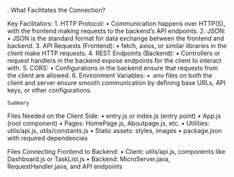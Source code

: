 . What Facilitates the Connection?

Key Facilitators:
	1.	HTTP Protocol:
	•	Communication happens over HTTP(S), with the frontend making requests to the backend’s API endpoints.
	2.	JSON:
	•	JSON is the standard format for data exchange between the frontend and backend.
	3.	API Requests (Frontend):
	•	fetch, axios, or similar libraries in the client make HTTP requests.
	4.	REST Endpoints (Backend):
	•	Controllers or request handlers in the backend expose endpoints for the client to interact with.
	5.	CORS:
	•	Configurations in the backend ensure that requests from the client are allowed.
	6.	Environment Variables:
	•	.env files on both the client and server ensure smooth communication by defining base URLs, API keys, or other configurations.



    Summary

Files Needed on the Client Side:
	•	entry.js or index.js (entry point)
	•	App.js (root component)
	•	Pages: HomePage.js, Aboutpage.js, etc.
	•	Utilities: utils/api.js, utils/constants.js
	•	Static assets: styles, images
	•	package.json with required dependencies

Files Connecting Frontend to Backend:
	•	Client: utils/api.js, components like Dashboard.js or TaskList.js
	•	Backend: MicroServer.java, RequestHandler.java, and API endpoints



    



